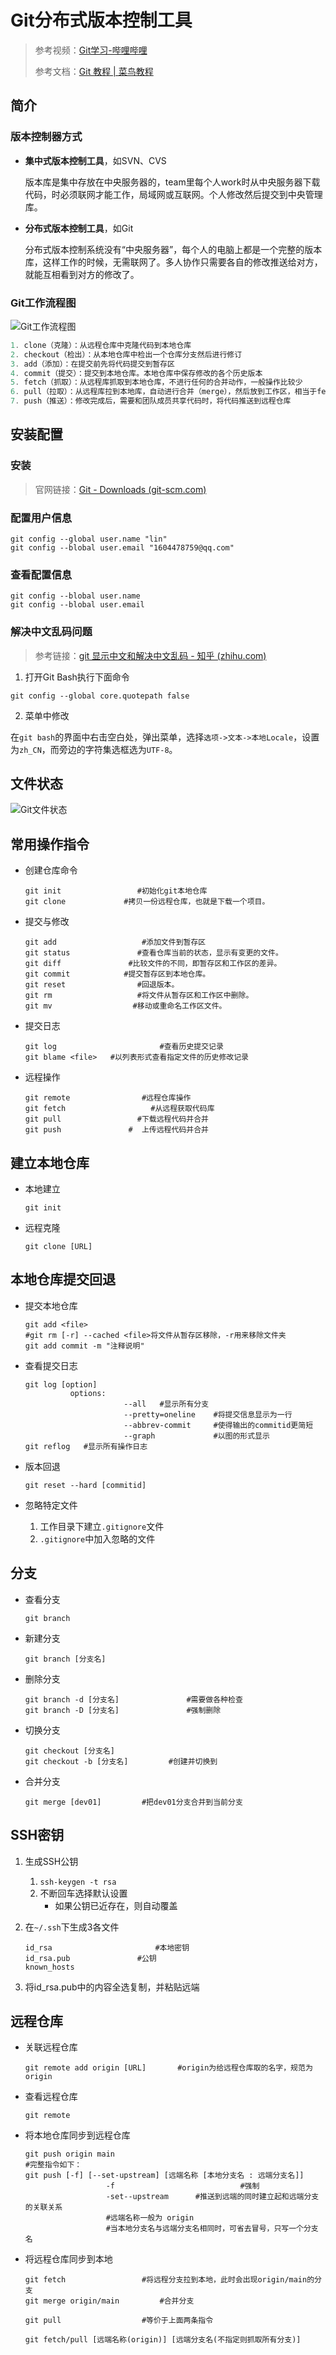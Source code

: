 # Git分布式版本控制工具

> 参考视频：[Git学习-哔哩哔哩](https://www.bilibili.com/video/BV1MU4y1Y7h5?p=1&vd_source=d13fed8345cf3fc82c8c32365f9b43ef)
>
> 参考文档：[Git 教程 | 菜鸟教程](https://www.runoob.com/git/git-tutorial.html)

## 简介

### 版本控制器方式

* **集中式版本控制工具**，如SVN、CVS

  ​		版本库是集中存放在中央服务器的，team里每个人work时从中央服务器下载代码，时必须联网才能工作，局域网或互联网。个人修改然后提交到中央管理库。

* **分布式版本控制工具**，如Git

  ​		分布式版本控制系统没有“中央服务器”，每个人的电脑上都是一个完整的版本库，这样工作的时候，无需联网了。多人协作只需要各自的修改推送给对方，就能互相看到对方的修改了。

### Git工作流程图

![Git工作流程图](Git学习笔记.assets/Git工作流程图.png)

```powershell
1. clone（克隆）：从远程仓库中克隆代码到本地仓库
2. checkout（检出）：从本地仓库中检出一个仓库分支然后进行修订
3. add（添加）：在提交前先将代码提交到暂存区
4. commit（提交）：提交到本地仓库。本地仓库中保存修改的各个历史版本
5. fetch（抓取）：从远程库抓取到本地仓库，不进行任何的合并动作，一般操作比较少
6. pull（拉取）：从远程库拉到本地库，自动进行合并（merge），然后放到工作区，相当于fetch+merge
7. push（推送）：修改完成后，需要和团队成员共享代码时，将代码推送到远程仓库
```

## 安装配置

### 安装

> 官网链接：[Git - Downloads (git-scm.com)](https://git-scm.com/downloads)

### 配置用户信息

```shell
git config --global user.name "lin"
git config --blobal user.email "1604478759@qq.com"
```

### 查看配置信息

```shell
git config --blobal user.name
git config --blobal user.email
```

### 解决中文乱码问题

> 参考链接：[git 显示中文和解决中文乱码 - 知乎 (zhihu.com)](https://zhuanlan.zhihu.com/p/133706032)

1. 打开Git Bash执行下面命令

```shell
git config --global core.quotepath false
```

2. 菜单中修改

​		在`git bash`的界面中右击空白处，弹出菜单，选择`选项->文本->本地Locale`，设置为`zh_CN`，而旁边的字符集选框选为`UTF-8`。

## 文件状态

![Git文件状态](Git学习笔记.assets/Git文件状态.png)

## 常用操作指令

* 创建仓库命令

  ```shell
  git init			   	   #初始化git本地仓库
  git clone			    #拷贝一份远程仓库，也就是下载一个项目。
  ```

* 提交与修改

  ```shell
  git add					#添加文件到暂存区
  git status			   #查看仓库当前的状态，显示有变更的文件。
  git diff				 #比较文件的不同，即暂存区和工作区的差异。
  git commit 			#提交暂存区到本地仓库。
  git reset 			   #回退版本。
  git rm				   #将文件从暂存区和工作区中删除。
  git mv				  #移动或重命名工作区文件。
  ```

* 提交日志

  ```shell
  git log						#查看历史提交记录
  git blame <file>	 #以列表形式查看指定文件的历史修改记录
  ```

* 远程操作

  ```shell
  git remote				#远程仓库操作
  git fetch 				  #从远程获取代码库
  git pull				   #下载远程代码并合并
  git push				 #	上传远程代码并合并
  ```

## 建立本地仓库

* 本地建立

  ```shell
  git init
  ```

* 远程克隆

  ```shell
  git clone [URL]
  ```

## 本地仓库提交回退

* 提交本地仓库

  ```shell
  git add <file>
  #git rm [-r] --cached <file>将文件从暂存区移除，-r用来移除文件夹
  git add commit -m "注释说明"
  ```

* 查看提交日志

  ```shell
  git log [option]
  			options:
  						--all	#显示所有分支
  						--pretty=oneline	#将提交信息显示为一行
  						--abbrev-commit		#使得输出的commitid更简短
  						--graph				#以图的形式显示
  git reflog   #显示所有操作日志
  ```

* 版本回退

  ```shell
  git reset --hard [commitid]
  ```

* 忽略特定文件

  1. 工作目录下建立`.gitignore`文件
  2. `.gitignore`中加入忽略的文件

## 分支

* 查看分支

  ```shell
  git branch
  ```

* 新建分支

  ```shell
  git branch [分支名]
  ```

* 删除分支

  ```shell
  git branch -d [分支名]				#需要做各种检查
  git branch -D [分支名]				#强制删除
  ```

* 切换分支

  ```shell
  git checkout [分支名]
  git checkout -b [分支名] 		#创建并切换到
  ```

* 合并分支

  ```shell
  git merge [dev01]			#把dev01分支合并到当前分支
  ```

## SSH密钥

1. 生成SSH公钥

   1. `ssh-keygen -t rsa`
   2. 不断回车选择默认设置
      * 如果公钥已近存在，则自动覆盖

2. 在`~/.ssh`下生成3各文件

   ```shell
   id_rsa						#本地密钥
   id_rsa.pub				#公钥
   known_hosts
   ```

3. 将id_rsa.pub中的内容全选复制，并粘贴远端

## 远程仓库

* 关联远程仓库

  ```shell
  git remote add origin [URL]		#origin为给远程仓库取的名字，规范为origin
  ```

* 查看远程仓库

  ```shell
  git remote
  ```

* 将本地仓库同步到远程仓库

  ```shell
  git push origin main
  #完整指令如下：
  git push [-f] [--set-upstream] [远端名称 [本地分支名 : 远端分支名]]
  					-f							  #强制
  					-set--upstream		#推送到远端的同时建立起和远端分支的关联关系
  					#远端名称一般为 origin
  					#当本地分支名与远端分支名相同时，可省去冒号，只写一个分支名
  ```

* 将远程仓库同步到本地

  ```shell
  git fetch					#将远程分支拉到本地，此时会出现origin/main的分支
  git merge origin/main			#合并分支
  ```

  ```shell
  git pull					#等价于上面两条指令
  ```

  ```shell
  git fetch/pull [远端名称(origin)] [远端分支名(不指定则抓取所有分支)]
  ```